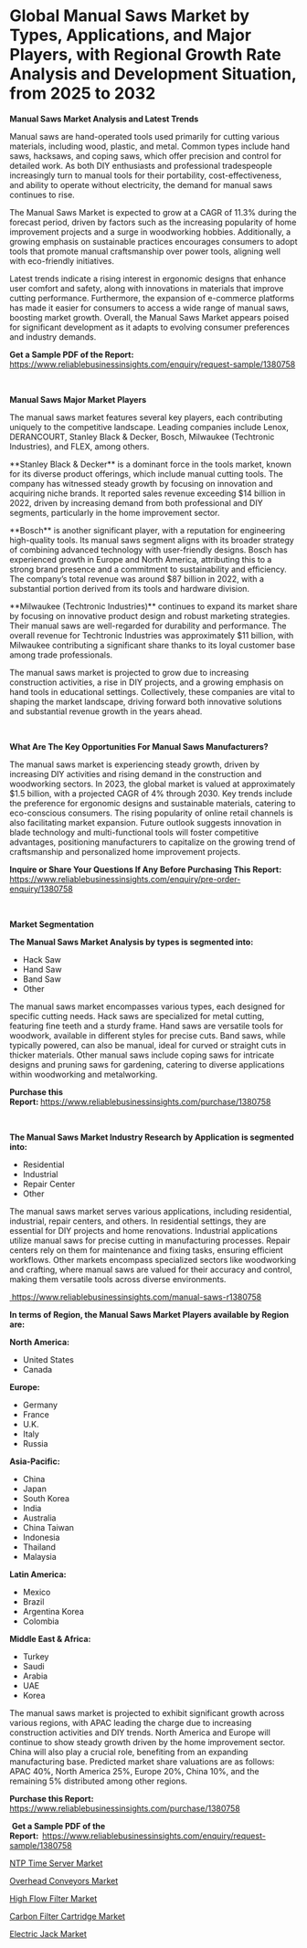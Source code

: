 <p><h1>Global Manual Saws Market by Types, Applications, and Major Players, with Regional Growth Rate Analysis and Development Situation, from 2025 to 2032</h1></p><p><strong>Manual Saws Market Analysis and Latest Trends</strong></p>
<p><p>Manual saws are hand-operated tools used primarily for cutting various materials, including wood, plastic, and metal. Common types include hand saws, hacksaws, and coping saws, which offer precision and control for detailed work. As both DIY enthusiasts and professional tradespeople increasingly turn to manual tools for their portability, cost-effectiveness, and ability to operate without electricity, the demand for manual saws continues to rise.</p><p>The Manual Saws Market is expected to grow at a CAGR of 11.3% during the forecast period, driven by factors such as the increasing popularity of home improvement projects and a surge in woodworking hobbies. Additionally, a growing emphasis on sustainable practices encourages consumers to adopt tools that promote manual craftsmanship over power tools, aligning well with eco-friendly initiatives. </p><p>Latest trends indicate a rising interest in ergonomic designs that enhance user comfort and safety, along with innovations in materials that improve cutting performance. Furthermore, the expansion of e-commerce platforms has made it easier for consumers to access a wide range of manual saws, boosting market growth. Overall, the Manual Saws Market appears poised for significant development as it adapts to evolving consumer preferences and industry demands.</p></p>
<p><strong>Get a Sample PDF of the Report:&nbsp;</strong> <a href="https://www.reliablebusinessinsights.com/enquiry/request-sample/1380758?utm_campaign=96&utm_medium=2&utm_source=Github&utm_content=ia&utm_term=21022025&utm_id=manual-saws">https://www.reliablebusinessinsights.com/enquiry/request-sample/1380758</a></p>
<p>&nbsp;</p>
<p><strong>Manual Saws Major Market Players</strong></p>
<p><p>The manual saws market features several key players, each contributing uniquely to the competitive landscape. Leading companies include Lenox, DERANCOURT, Stanley Black & Decker, Bosch, Milwaukee (Techtronic Industries), and FLEX, among others.</p><p>**Stanley Black & Decker** is a dominant force in the tools market, known for its diverse product offerings, which include manual cutting tools. The company has witnessed steady growth by focusing on innovation and acquiring niche brands. It reported sales revenue exceeding $14 billion in 2022, driven by increasing demand from both professional and DIY segments, particularly in the home improvement sector.</p><p>**Bosch** is another significant player, with a reputation for engineering high-quality tools. Its manual saws segment aligns with its broader strategy of combining advanced technology with user-friendly designs. Bosch has experienced growth in Europe and North America, attributing this to a strong brand presence and a commitment to sustainability and efficiency. The company’s total revenue was around $87 billion in 2022, with a substantial portion derived from its tools and hardware division.</p><p>**Milwaukee (Techtronic Industries)** continues to expand its market share by focusing on innovative product design and robust marketing strategies. Their manual saws are well-regarded for durability and performance. The overall revenue for Techtronic Industries was approximately $11 billion, with Milwaukee contributing a significant share thanks to its loyal customer base among trade professionals.</p><p>The manual saws market is projected to grow due to increasing construction activities, a rise in DIY projects, and a growing emphasis on hand tools in educational settings. Collectively, these companies are vital to shaping the market landscape, driving forward both innovative solutions and substantial revenue growth in the years ahead.</p></p>
<p>&nbsp;</p>
<p><strong>What Are The Key Opportunities For Manual Saws Manufacturers?</strong></p>
<p><p>The manual saws market is experiencing steady growth, driven by increasing DIY activities and rising demand in the construction and woodworking sectors. In 2023, the global market is valued at approximately $1.5 billion, with a projected CAGR of 4% through 2030. Key trends include the preference for ergonomic designs and sustainable materials, catering to eco-conscious consumers. The rising popularity of online retail channels is also facilitating market expansion. Future outlook suggests innovation in blade technology and multi-functional tools will foster competitive advantages, positioning manufacturers to capitalize on the growing trend of craftsmanship and personalized home improvement projects.</p></p>
<p><strong>Inquire or Share Your Questions If Any Before Purchasing This Report:</strong> <a href="https://www.reliablebusinessinsights.com/enquiry/pre-order-enquiry/1380758?utm_campaign=96&utm_medium=2&utm_source=Github&utm_content=ia&utm_term=21022025&utm_id=manual-saws">https://www.reliablebusinessinsights.com/enquiry/pre-order-enquiry/1380758</a></p>
<p>&nbsp;</p>
<p><strong>Market Segmentation</strong></p>
<p><strong>The Manual Saws Market Analysis by types is segmented into:</strong></p>
<p><ul><li>Hack Saw</li><li>Hand Saw</li><li>Band Saw</li><li>Other</li></ul></p>
<p><p>The manual saws market encompasses various types, each designed for specific cutting needs. Hack saws are specialized for metal cutting, featuring fine teeth and a sturdy frame. Hand saws are versatile tools for woodwork, available in different styles for precise cuts. Band saws, while typically powered, can also be manual, ideal for curved or straight cuts in thicker materials. Other manual saws include coping saws for intricate designs and pruning saws for gardening, catering to diverse applications within woodworking and metalworking.</p></p>
<p><strong>Purchase this Report:&nbsp;</strong><a href="https://www.reliablebusinessinsights.com/purchase/1380758?utm_campaign=96&utm_medium=2&utm_source=Github&utm_content=ia&utm_term=21022025&utm_id=manual-saws">https://www.reliablebusinessinsights.com/purchase/1380758</a></p>
<p>&nbsp;</p>
<p><strong>The Manual Saws Market Industry Research by Application is segmented into:</strong></p>
<p><ul><li>Residential</li><li>Industrial</li><li>Repair Center</li><li>Other</li></ul></p>
<p><p>The manual saws market serves various applications, including residential, industrial, repair centers, and others. In residential settings, they are essential for DIY projects and home renovations. Industrial applications utilize manual saws for precise cutting in manufacturing processes. Repair centers rely on them for maintenance and fixing tasks, ensuring efficient workflows. Other markets encompass specialized sectors like woodworking and crafting, where manual saws are valued for their accuracy and control, making them versatile tools across diverse environments.</p></p>
<p><a href="https://www.reliablebusinessinsights.com/manual-saws-r1380758?utm_campaign=96&utm_medium=2&utm_source=Github&utm_content=ia&utm_term=21022025&utm_id=manual-saws">&nbsp;https://www.reliablebusinessinsights.com/manual-saws-r1380758</a></p>
<p><strong>In terms of Region, the Manual Saws Market Players available by Region are:</strong></p>
<p>
    <p> <strong> North America: </strong>
        <ul>
            <li>United States</li>
            <li>Canada</li>
        </ul>
        </p> 
    <p> <strong> Europe: </strong>
        <ul>
            <li>Germany</li>
            <li>France</li>
            <li>U.K.</li>
            <li>Italy</li>
            <li>Russia</li>
        </ul>
        </p> 
    <p> <strong> Asia-Pacific: </strong>
        <ul>
            <li>China</li>
            <li>Japan</li>
            <li>South Korea</li>
            <li>India</li>
            <li>Australia</li>
            <li>China Taiwan</li>
            <li>Indonesia</li>
            <li>Thailand</li>
            <li>Malaysia</li>
        </ul>
        </p> 
    <p> <strong> Latin America: </strong>
        <ul>
            <li>Mexico</li>
            <li>Brazil</li>
            <li>Argentina Korea</li>
            <li>Colombia</li>
        </ul>
        </p> 
    <p> <strong> Middle East & Africa: </strong>
        <ul>
            <li>Turkey</li>
            <li>Saudi</li>
            <li>Arabia</li>
            <li>UAE</li>
            <li>Korea</li>
        </ul>
    </p>
    </p>
<p><p>The manual saws market is projected to exhibit significant growth across various regions, with APAC leading the charge due to increasing construction activities and DIY trends. North America and Europe will continue to show steady growth driven by the home improvement sector. China will also play a crucial role, benefiting from an expanding manufacturing base. Predicted market share valuations are as follows: APAC 40%, North America 25%, Europe 20%, China 10%, and the remaining 5% distributed among other regions.</p></p>
<p><strong>Purchase this Report: </strong><a href="https://www.reliablebusinessinsights.com/purchase/1380758?utm_campaign=96&utm_medium=2&utm_source=Github&utm_content=ia&utm_term=21022025&utm_id=manual-saws">https://www.reliablebusinessinsights.com/purchase/1380758</a></p>
<p>&nbsp;<strong>Get a Sample PDF of the Report:&nbsp;&nbsp;</strong><a href="https://www.reliablebusinessinsights.com/enquiry/request-sample/1380758?utm_campaign=96&utm_medium=2&utm_source=Github&utm_content=ia&utm_term=21022025&utm_id=manual-saws">https://www.reliablebusinessinsights.com/enquiry/request-sample/1380758</a></p>
<p><strong></strong></p>
<p><p><a href="https://github.com/normiaooghe3/Market-Research-Report-List-1/blob/main/ntp-time-server-market.md?utm_campaign=96&utm_medium=2&utm_source=Github&utm_content=ia&utm_term=21022025&utm_id=manual-saws">NTP Time Server Market</a></p><p><a href="https://github.com/swietanasso/Market-Research-Report-List-1/blob/main/overhead-conveyors-market.md?utm_campaign=96&utm_medium=2&utm_source=Github&utm_content=ia&utm_term=21022025&utm_id=manual-saws">Overhead Conveyors Market</a></p><p><a href="https://github.com/porstheftyux/Market-Research-Report-List-1/blob/main/high-flow-filter-market.md?utm_campaign=96&utm_medium=2&utm_source=Github&utm_content=ia&utm_term=21022025&utm_id=manual-saws">High Flow Filter Market</a></p><p><a href="https://github.com/jamesgomez337/Market-Research-Report-List-1/blob/main/carbon-filter-cartridge-market.md?utm_campaign=96&utm_medium=2&utm_source=Github&utm_content=ia&utm_term=21022025&utm_id=manual-saws">Carbon Filter Cartridge Market</a></p><p><a href="https://github.com/samesdufloiw/Market-Research-Report-List-1/blob/main/electric-jack-market.md?utm_campaign=96&utm_medium=2&utm_source=Github&utm_content=ia&utm_term=21022025&utm_id=manual-saws">Electric Jack Market</a></p></p>